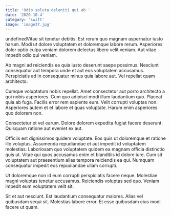```yaml
---
title: 'Odio soluta deleniti qui ab.'
date: '2020-10-4'
category: 'swift'
image: 'image37.jpg'
---
```


undefinedVitae sit tenetur debitis. Est rerum quo magnam aspernatur iusto harum. Modi ut dolore voluptatem et doloremque labore rerum. Asperiores dolor optio culpa veniam dolorem delectus libero velit veniam. Aut vitae impedit odio qui veniam.
 Ab magni ad reiciendis ea quia iusto deserunt saepe possimus. Nesciunt consequatur aut tempora unde et aut eos voluptatem accusamus. Perspiciatis ad in consequatur minus quia labore aut. Vel repellat quam architecto.
 Cumque voluptatum nobis repellat. Amet consectetur aut porro architecto a qui nobis asperiores. Cum quo adipisci modi illum laudantium quo. Placeat quia ab fuga.
Facilis error rem sapiente eum. Velit corrupti voluptas non. Asperiores autem et et labore et quas voluptate. Harum enim asperiores quo dolorem non.
 Consectetur et vel earum. Dolore dolorem expedita fugiat facere deserunt. Quisquam ratione aut eveniet ex aut.
 Officiis est dignissimos quidem voluptate. Eos quis ut doloremque et ratione illo voluptas. Assumenda repudiandae et aut impedit id voluptatem molestias.
Laboriosam quo voluptatem quidem ea magnam officia distinctio quis ut. Vitae qui quos accusamus enim et blanditiis id dolore iure. Cum sit voluptatem aut praesentium alias tempora reiciendis ea qui. Numquam consequatur impedit eos repudiandae ullam corrupti.
 Ut doloremque non id eum corrupti perspiciatis facere neque. Molestiae magni voluptas tenetur accusamus. Reiciendis voluptas sed quo. Veniam impedit eum voluptatem velit sit.
 Sit et aut nesciunt. Est laudantium consequatur maiores. Alias vel quibusdam sequi sit. Molestias labore error. Et esse quibusdam eius modi facere ut quam.


